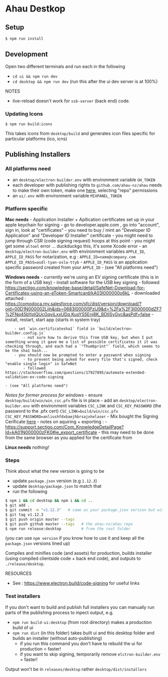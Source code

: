 # Ahau Destkop

## Setup

```bash
$ npm run install
```

## Development

Open two different terminals and run each in the following
- `cd ui && npm run dev`
- `cd desktop && npm run dev` (run this after the ui dev server is at 100%)

NOTES
- live-reload doesn't work for `ssb-server` (back end) code.


### Updating Icons

```
$ npm run build:icons
```
This takes icons from `desktop/build` and generates icon files specific for particular platforms (ico, icns)

## Publishing Installers

### All platforms need

- an `desktop/electron-builder.env` with environment variable `GH_TOKEN`
- each developer with publishing rights to `github.com/ahau-nz/ahau` needs to make their own token, make one [here](https://github.com/settings/tokens/new), selecting "repo" permissions
- an `ui/.env` with environment variable `MIXPANEL_TOKEN`

### Platform specific

**Mac needs**
    - Application Installer + Apllication certificates set up in your apple keychain for signing
        - go to developer.apple.com , go into "account", sign in, look at "certificates"
        - you need to buy / mint an "Developer ID Application" and "Developer ID Installer" certificate
          - you might need to jump through CSR (code signing request) hoops at this point
        - you might get some `altool` error ... duckduckgo this, it's some Xcode error
    - an `desktop/electron-builder.env` with environment variables `APPLE_ID`, `APPLE_ID_PASS` for notarization, e.g :
         ```
         APPLE_ID=name@company.com
         APPLE_ID_PASS=asdl-tyan-osla-ttyb
         ```
        - `APPLE_ID_PASS` is an application specific password created from your `APPLE_ID`
    - (see "All platforms need")

**Windows needs**
    - currently we're using an EV signing certificate (this is in the form of a USB key)
    - install software for the USB key signing
        - followed https://sectigo.com/knowledge-base/detail/SafeNet-Download-for-Certificates-using-an-eToken-Smartcard/kA03l000000o6kL
        - downloaded attached : https://comodoca.my.salesforce.com/sfc/dist/version/download/?oid=00D1N000002Ljih&ids=0683l00000PzlJ9&d=%2Fa%2F3l000000dZF7%2FNq45bYpIQUcGqviLxxUDq.KusYS5Enj8K_BDIISyGyc&asPdf=false
            - install, restart, start app (starts in system tray)

        - set `win.certificatesha1` field in `build/electron-builder.config.js`
            - not sure how to derive this from USB key, but when I put something wrong it gave me a list of possible certificates it it was checking through, and each had a `"Thumbprint"` field, which seems to be the sha1 hash...
        - you should now be prompted to enter a password when signing
            - to prevent being asked for every file that's signed, check "enable single login" in SafeNet
            - followed https://stackoverflow.com/questions/17927895/automate-extended-validation-ev-code-signing

    - (see "All platforms need")

_Notes for former process for windows_
    - ensure `desktop/build/win/win_csc.pfx` file is in place
    - add an `desktop/electron-builder.env` with environment variables `CSC_LINK` and `CSC_KEY_PASSWORD` (the password to the .pfx cert)
        ```
        CSC_LINK=build/win/csc.pfx
        CSC_KEY_PASSWORD=anliushfdxbaejhbrsajxhelaser
        ```
    - Mix bought the Signing Cerificate [here](https://docs.microsoft.com/en-us/windows-hardware/drivers/dashboard/get-a-code-signing-certificate?redirectedfrom=MSDN)
        - notes on aquiring + exporting :
            - https://support.sectigo.com/Com_KnowledgeDetailPage?Id=kA01N000000zFK0#ie_export_certificate
            - this may need to be done from the same browser as you applied for the certificate from

**Linux needs**
_nothing!_


### Steps

Think about what the new version is going to be
- update `package.json` version (e.g `1.12.3`)
- update `desktop/package.json` to match that
- run the following

```bash
$ npm i && cd desktop && npm i && cd ..
$ git add .
$ git commit -m "v1.12.3"   # same as your package.json version but with a v in front
$ git tag v1.12.3
$ git push origin master --tags
$ git push github master --tags   # the ahau-nz/ahau repo
$ npm run release:desktop         # from the root folder
```

(you can use `npm version` if you know how to use it and keep all the `package.json` versions lined up)

Compiles and minifies code (and assets) for production, builds installer (using compiled clientside code + back end code), and outputs to `./release/desktop`.

RESOURCES
- See : https://www.electron.build/code-signing for useful links


### Test installers

If you don't want to build and publish full installers you can manually run parts of the publishing process to inpect output, e.g.

- `npm run build-ui:desktop` (from root directory) makes a production build of ui
- `npm run dist` (in this folder) takes built ui and this desktop folder and builds an installer (without auto-publishing)
    - if you run this command you don't have to rebuild the ui for production = faster!
    - if you want to skip signing, temporarily remove `elctron-builder.env` = faster!

Output won't be in `releases/desktop` rather `desktop/dist/installers`
